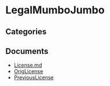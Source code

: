 # LegalMumboJumbo

## Categories


## Documents
- [License.md](License.md.md)
- [OrigLicense](OrigLicense.md)
- [PreviousLicense](PreviousLicense.md)